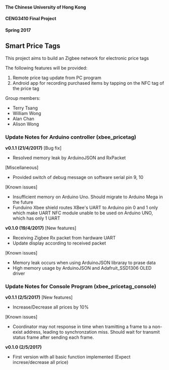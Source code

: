 #### The Chinese University of Hong Kong
#### CENG3410 Final Project
#### Spring 2017
## Smart Price Tags
This project aims to build an Zigbee network for electronic price tags

The following features will be provided:
1. Remote price tag update from PC program
2. Android app for recording purchased items by tapping on the NFC tag of the price tag

Group members:
- Terry Tsang
- William Wong
- Alan Chan
- Alison Wong

### Update Notes for Arduino controller (xbee_pricetag)
**v0.1.1 (21/4/2017)**
[Bug fix]
- Resolved memory leak by ArduinoJSON and RxPacket

[Miscellaneous]
- Provided switch of debug message on software serial pin 9, 10

[Known issues]
- Insufficient memory on Arduino Uno. Should migrate to Arduino Mega in the future
- Funduino Xbee shield routes XBee's UART to Arduino pin 0 and 1 only which make UART NFC module unable to be used on Arduino UNO, which has only 1 UART

**v0.1.0 (19/4/2017)**
[New features]
- Receiving Zigbee Rx packet from hardware UART
- Update display according to received packet

[Known issues]
- Memory leak occurs when using ArduinoJSON libraray to prase data
- High memory usage by ArduinoJSON and Adafruit_SSD1306 OLED driver

### Update Notes for Console Program (xbee_pricetag_console)
**v0.1.1 (2/5/2017)**
[New features]
- Increase/Decrease all prices by 10%

[Known issues]
- Coordinator may not response in time when tramitting a frame to a non-exist address, leading to synchronzation miss. Should wait for transmit status frame after sending each frame.

**v0.1.0 (2/5/2017)**
- First version with all basic function implemented (Expect increse/decrease all price)